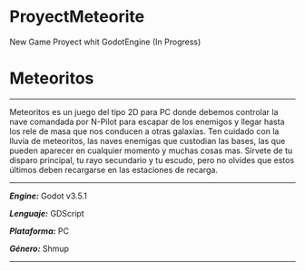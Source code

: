 # ProyectMeteorite
New Game Proyect whit GodotEngine (In Progress)


# Meteoritos
***
Meteoritos es un juego del tipo 2D para PC donde debemos controlar
la nave comandada por N-Pilot para escapar de los enemigos y llegar 
hasta los rele de masa que nos conducen a otras galaxias. Ten cuidado
con la lluvia de meteoritos, las naves enemigas que custodian las bases,
las que pueden aparecer en cualquier momento y muchas cosas mas. Sírvete
de tu disparo principal, tu rayo secundario y tu escudo, pero no olvides
que estos últimos deben recargarse en las estaciones de recarga.
***

***Engine:*** Godot v3.5.1

***Lenguaje:*** GDScript

***Plataforma:*** PC

***Género:*** Shmup

***
